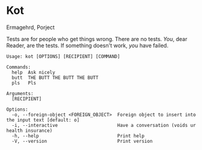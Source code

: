 # Kot

<!-- this is actually the README, pre-Kotting -->

Ermagehrd, Porject

Tests are for people who get things wrong. There are no tests. _You_, dear Reader, are the tests.
If something doesn't work, _you_ have failed.

```console
Usage: kot [OPTIONS] [RECIPIENT] [COMMAND]

Commands:
  help  Ask nicely
  butt  THE BUTT THE BUTT THE BUTT
  pls   Pls

Arguments:
  [RECIPIENT]

Options:
  -o, --foreign-object <FOREIGN_OBJECT>  Foreign object to insert into the input text [default: o]
  -i, --interactive                      Have a conversation (voids ur health insurance)
  -h, --help                             Print help
  -V, --version                          Print version
```

